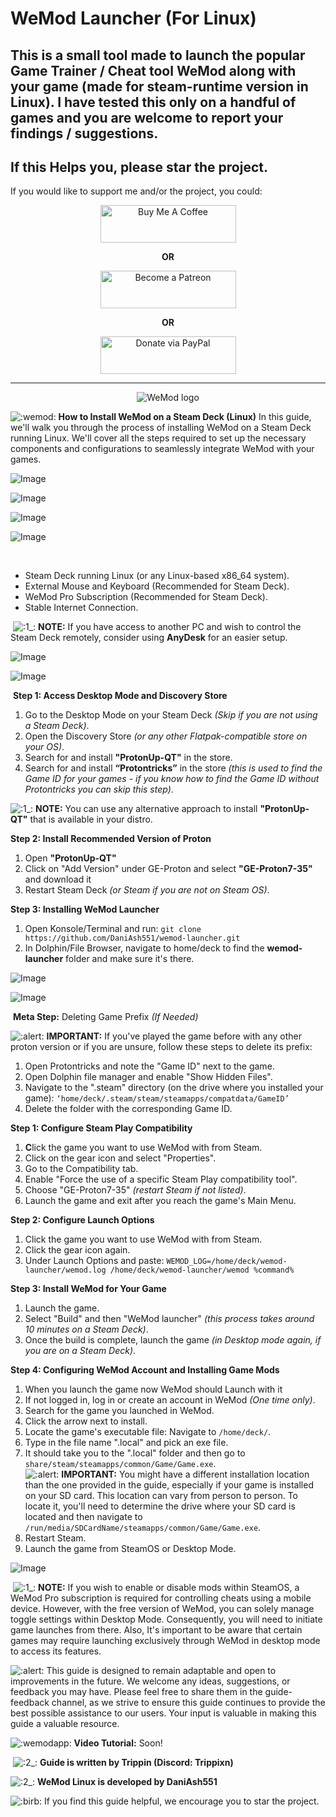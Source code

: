 # WeMod Launcher (For Linux)

## This is a small tool made to launch the popular Game Trainer / Cheat tool WeMod along with your game (made for steam-runtime version in Linux). I have tested this only on a handful of games and you are welcome to report your findings / suggestions.

## If this Helps you, please star the project.
If you would like to support me and/or the project, you could:
<br/>
<p align="center">
  <a href="https://www.buymeacoffee.com/TIjUvF1" target="_blank"><img src="https://cdn.buymeacoffee.com/buttons/v2/default-violet.png" alt="Buy Me A Coffee" style="height: 60px !important;width: 217px !important;" ></a>
</p>
<p align="center"><b>OR</b></p>

<p align="center">
  <a href="https://www.patreon.com/daniash551" target="_blank"><img src="https://c5.patreon.com/external/logo/become_a_patron_button.png" alt="Become a Patreon" style="height: 60px !important;width: 217px !important;" ></a>
</p>
<p align="center"><b>OR</b></p>

<p align="center">
  <a href="https://www.paypal.com/donate/?hosted_button_id=D7Y43PT9HUEUY" target="_blank"><img src="https://www.paypalobjects.com/en_US/i/btn/btn_donateCC_LG.gif" alt="Donate via PayPal" style="height: 60px !important;width: 217px !important;" ></a>
</p>

<hr/>

<p align="center">
  <img src="https://www.wemod.com/static/images/wemod-logo-40777eae11.webp" alt="WeMod logo"/>
</p>


![:wemod:](https://cdn.discordapp.com/emojis/761419420211740672.webp?size=44&quality=lossless) **How to Install WeMod on a Steam Deck (Linux)** In this guide, we'll walk you through the process of installing WeMod on a Steam Deck running Linux. We'll cover all the steps required to set up the necessary components and configurations to seamlessly integrate WeMod with your games. ‎

![Image](https://media.discordapp.net/attachments/1148707740953362583/1148728375444258956/sl.png?width=550&height=17)

![Image](https://media.discordapp.net/attachments/1148707740953362583/1148728445338124338/123.jpg?width=550&height=309)

![Image](https://media.discordapp.net/attachments/1148707740953362583/1148728475117690960/sl.png?width=550&height=17)

![Image](https://media.discordapp.net/attachments/1148707740953362583/1148728565966311424/1.png?width=550&height=46)

‎

*   Steam Deck running Linux (or any Linux-based x86\_64 system).
*   External Mouse and Keyboard (Recommended for Steam Deck).
*   WeMod Pro Subscription (Recommended for Steam Deck).
*   Stable Internet Connection.

‎ ![:1_:](https://cdn.discordapp.com/emojis/1113579886439833690.webp?size=44&quality=lossless) **NOTE:** If you have access to another PC and wish to control the Steam Deck remotely, consider using **AnyDesk** for an easier setup. ‎‎

![Image](https://media.discordapp.net/attachments/1148707740953362583/1148728689358557184/sl.png?width=550&height=17)

![Image](https://media.discordapp.net/attachments/1148707740953362583/1148728715765886976/3.png?width=550&height=46)

‎ **Step 1: Access Desktop Mode and Discovery Store**

1.  Go to the Desktop Mode on your Steam Deck _(Skip if you are not using a Steam Deck)_.
2.  Open the Discovery Store _(or any other Flatpak-compatible store on your OS)_.
3.  Search for and install **"ProtonUp-QT"** in the store.
4.  Search for and install **“Protontricks”** in the store _(this is used to find the Game ID for your games - if you know how to find the Game ID without Protontricks you can skip this step)_.

![:1_:](https://cdn.discordapp.com/emojis/1113579886439833690.webp?size=44&quality=lossless) **NOTE:** You can use any alternative approach to install **"ProtonUp-QT"** that is available in your distro.

**Step 2: Install Recommended Version of Proton**

1.  Open **"ProtonUp-QT"**
2.  Click on "Add Version" under GE-Proton and select **"GE-Proton7-35"** and download it
3.  Restart Steam Deck _(or Steam if you are not on Steam OS)_.

**Step 3: Installing WeMod Launcher**

1.  Open Konsole/Terminal and run: `git clone https://github.com/DaniAsh551/wemod-launcher.git`
2.  In Dolphin/File Browser, navigate to home/deck to find the **wemod-launcher** folder and make sure it's there. ‎

![Image](https://media.discordapp.net/attachments/1148707740953362583/1148728815854563388/sl.png?width=550&height=17)

![Image](https://media.discordapp.net/attachments/1148707740953362583/1148728863829016666/2.png?width=550&height=46)

‎ **Meta Step:** Deleting Game Prefix _(If Needed)_

![:alert:](https://cdn.discordapp.com/emojis/1049837871772729354.webp?size=44&quality=lossless) **IMPORTANT:** If you've played the game before with any other proton version or if you are unsure, follow these steps to delete its prefix:

1.  Open Protontricks and note the "Game ID" next to the game.
2.  Open Dolphin file manager and enable "Show Hidden Files".
3.  Navigate to the ".steam" directory (on the drive where you installed your game): `‘home/deck/.steam/steam/steamapps/compatdata/GameID’`
4.  Delete the folder with the corresponding Game ID.

**Step 1: Configure Steam Play Compatibility**

1.  **C**lick the game you want to use WeMod with from Steam.
2.  Click on the gear icon and select "Properties".
3.  Go to the Compatibility tab.
4.  Enable "Force the use of a specific Steam Play compatibility tool".
5.  Choose "GE-Proton7-35" _(restart Steam if not listed)_.
6.  Launch the game and exit after you reach the game's Main Menu.

**Step 2: Configure Launch Options**

1.  Click the game you want to use WeMod with from Steam.
2.  Click the gear icon again.
3.  Under Launch Options and paste: `WEMOD_LOG=/home/deck/wemod-launcher/wemod.log /home/deck/wemod-launcher/wemod %command%`

**Step 3: Install WeMod for Your Game**

1.  Launch the game.
2.  Select "Build" and then "WeMod launcher" _(this process takes around 10 minutes on a Steam Deck)_.
3.  Once the build is complete, launch the game _(in Desktop mode again, if you are on a Steam Deck)_.

**Step 4: Configuring WeMod Account and Installing Game Mods**

1.  When you launch the game now WeMod should Launch with it
2.  If not logged in, log in or create an account in WeMod _(One time only)_.
3.  Search for the game you launched in WeMod.
4.  Click the arrow next to install.
5.  Locate the game's executable file: Navigate to `/home/deck/`.
6.  Type in the file name ".local" and pick an exe file.
7.  It should take you to the ".local" folder and then go to `share/steam/steamapps/common/Game/Game.exe`.  
    ![:alert:](https://cdn.discordapp.com/emojis/1049837871772729354.webp?size=44&quality=lossless) **IMPORTANT:** You might have a different installation location than the one provided in the guide, especially if your game is installed on your SD card. This location can vary from person to person. To locate it, you'll need to determine the drive where your SD card is located and then navigate to `/run/media/SDCardName/steamapps/common/Game/Game.exe`.
8.  Restart Steam.
9.  Launch the game from SteamOS or Desktop Mode. ‎

![Image](https://media.discordapp.net/attachments/1148707740953362583/1148728947538923580/sl.png?width=550&height=17)

‎ ![:1_:](https://cdn.discordapp.com/emojis/1113579886439833690.gif?size=44&quality=lossless) **NOTE:** If you wish to enable or disable mods within SteamOS, a WeMod Pro subscription is required for controlling cheats using a mobile device. However, with the free version of WeMod, you can solely manage toggle settings within Desktop Mode. Consequently, you will need to initiate game launches from there. Also, It's important to be aware that certain games may require launching exclusively through WeMod in desktop mode to access its features.

![:alert:](https://cdn.discordapp.com/emojis/1049837871772729354.gif?size=44&quality=lossless) This guide is designed to remain adaptable and open to improvements in the future. We welcome any ideas, suggestions, or feedback you may have. Please feel free to share them in the ⁠guide-feedback channel, as we strive to ensure this guide continues to provide the best possible assistance to our users. Your input is valuable in making this guide a valuable resource.

‎![:wemodapp:](https://cdn.discordapp.com/emojis/761419274945953842.webp?size=44&quality=lossless) **Video Tutorial:** Soon!

‎ ![:2_:](https://cdn.discordapp.com/emojis/1113579884749529198.gif?size=44&quality=lossless) **Guide is written by Trippin (Discord: Trippixn)**

![:2_:](https://cdn.discordapp.com/emojis/1113579884749529198.gif?size=44&quality=lossless) **WeMod Linux is developed by DaniAsh551**

‎![:birb:](https://cdn.discordapp.com/emojis/999743709677633536.gif?size=44&quality=lossless) If you find this guide helpful, we encourage you to star the project.
